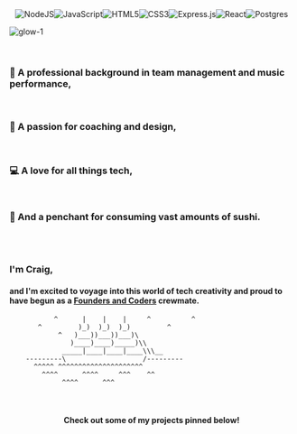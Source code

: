 <div align="center"><img alt="NodeJS" src="https://img.shields.io/badge/node.js-%2343853D.svg?&style=for-the-badge&logo=node.js&logoColor=white"/><img alt="JavaScript" src="https://img.shields.io/badge/javascript-%23323330.svg?&style=for-the-badge&logo=javascript&logoColor=%23F7DF1E"/><img alt="HTML5" src="https://img.shields.io/badge/html5-%23E34F26.svg?&style=for-the-badge&logo=html5&logoColor=white"/><img alt="CSS3" src="https://img.shields.io/badge/css3-%231572B6.svg?&style=for-the-badge&logo=css3&logoColor=white"/><img alt="Express.js" src="https://img.shields.io/badge/express.js-%23404d59.svg?&style=for-the-badge"/><img alt="React" src="https://img.shields.io/badge/react-%2320232a.svg?&style=for-the-badge&logo=react&logoColor=%2361DAFB"/><img alt="Postgres" src ="https://img.shields.io/badge/postgres-%23316192.svg?&style=for-the-badge&logo=postgresql&logoColor=white"/></div>

![glow-1](https://user-images.githubusercontent.com/54359248/117857942-41d7fa80-b285-11eb-90cb-5ce56cf8c62e.gif)

<br/>

### 🎼  A professional background in **team management** and **music performance**,
<br/>

### 🎨 A passion for **coaching** and **design**,
<br/>

### 💻 A love for all things **tech**,
<br/>

### 🍱 And a penchant for consuming **vast amounts of sushi**. 

<br/>


<br/> 

### I'm Craig,
#### and I'm excited to voyage into this world of tech creativity and proud to have begun as a [Founders and Coders](https://www.foundersandcoders.com/) crewmate.

               ^      |    |    |     ^          ^
           ^         )_)  )_)  )_)         ^    
                ^   )___))___))___)\            
                   )____)____)_____)\\
                 _____|____|____|____\\\__
        ---------\                   /---------
          ^^^^^ ^^^^^^^^^^^^^^^^^^^^^
            ^^^^      ^^^^     ^^^    ^^
                 ^^^^      ^^^

<br/>

#### <div align="center"> Check out some of my projects pinned below! </div>
